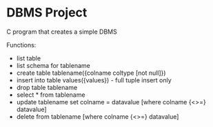 DBMS Project
================
C program that creates a simple DBMS

Functions:

* list table
* list schema for tablename
* create table tablename({colname coltype [not null]})
* insert into table values({values}) - full tuple insert only
* drop table tablename
* select * from tablename
* update tablename set colname = datavalue [where colname {<>=} datavalue]
* delete from tablename [where colname {<>=} datavalue]
